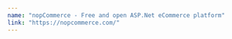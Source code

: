 ```yaml
---
name: "nopCommerce - Free and open ASP.Net eCommerce platform"
link: "https://nopcommerce.com/"
---
```

